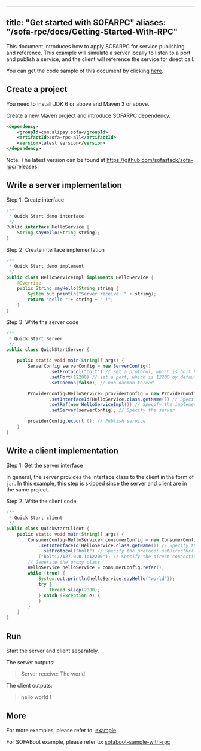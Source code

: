 
---
title: "Get started with SOFARPC"
aliases: "/sofa-rpc/docs/Getting-Started-With-RPC"
---


This document introduces how to apply SOFARPC for service publishing and reference. This example will simulate a server locally to listen to a port and publish a service, and the client will reference the service for direct call.

You can get the code sample of this document by clicking [here](https://github.com/sofastack/sofa-rpc/tree/master/example/src/test/java/com/alipay/sofa/rpc/quickstart).

## Create a project
You need to install JDK 6 or above and Maven 3 or above.

Create a new Maven project and introduce SOFARPC dependency.

```xml
<dependency>
    <groupId>com.alipay.sofa</groupId>
    <artifactId>sofa-rpc-all</artifactId>
    <version>latest version</version>
</dependency>
```

Note: The latest version can be found at https://github.com/sofastack/sofa-rpc/releases.

## Write a server implementation
Step 1: Create interface

```java
/**
 * Quick Start demo interface
 */
Public interface HelloService {
    String sayHello(String string);
}
```

Step 2: Create interface implementation

```java
/**
 * Quick Start demo implement
 */
public class HelloServiceImpl implements HelloService {
    @Override
    public String sayHello(String string {
        System.out.println("Server receive: " + string);
        return "hello " + string + " !";
    }
}
```

Step 3: Write the server code

```java
/**
 * Quick Start Server
 */
public class QuickStartServer {

    public static void main(String[] args) {
        ServerConfig serverConfig = new ServerConfig()
                .setProtocol("bolt") // Set a protocol, which is bolt by default
                .setPort(12200) // set a port, which is 12200 by default
                .setDaemon(false); // non-daemon thread

        ProviderConfig<HelloService> providerConfig = new ProviderConfig<HelloService>()
                .setInterfaceId(HelloService.class.getName()) // Specify the interface
                .setRef(new HelloServiceImpl()) // Specify the implementation
                .setServer(serverConfig); // Specify the server

        providerConfig.export (); // Publish service
    }
}
```

## Write a client implementation
Step 1: Get the server interface

In general, the server provides the interface class to the client in the form of `jar`. In this example, this step is skipped since the server and client are in the same project.

Step 2: Write the client code

```java
/**
 * Quick Start client
 */
public class QuickStartClient {
    public static void main(String[] args) {
        ConsumerConfig<HelloService> consumerConfig = new ConsumerConfig<HelloService>()
            .setInterfaceId(HelloService.class.getName()) // Specify the interface
            . setProtocol("bolt") // Specify the protocol.setDirectUrl
            ("bolt://127.0.0.1:12200"); // Specify the direct connection address
        // Generate the proxy class
        HelloService helloService = consumerConfig.refer();
        while (true) {
            System.out.println(helloService.sayHello("world"));
            try {
                Thread.sleep(2000);
            } catch (Exception e) {
            }
        }
    }
}
```

## Run
Start the server and client separately.

The server outputs:

> Server receive: The world

The client outputs:

> hello world !


## More
For more examples, please refer to: [example](https://github.com/sofastack/sofa-rpc/tree/master/example)

For SOFABoot example, please refer to: [sofaboot-sample-with-rpc](https://github.com/sofastack/sofa-boot/tree/master/sofaboot-samples/sofaboot-sample-with-rpc)
